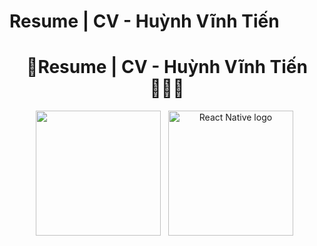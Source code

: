 # Resume | CV - Huỳnh Vĩnh Tiến

<div align="center"> 
  <h1>📝Resume | CV - Huỳnh Vĩnh Tiến👨🏻‍💻</h1>   
</div>    

<div align="center"> 
  <img src="https://cdn-icons-png.flaticon.com/512/3589/3589055.png" width="200" /> &nbsp;
  <img src="https://static.vecteezy.com/system/resources/previews/023/234/824/non_2x/pdf-icon-red-and-white-color-for-free-png.png" alt="React Native logo" width="200" />  &nbsp;
</div>  
